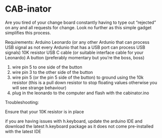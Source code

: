 # CAB-inator
Are you tired of your change board constantly having to type out “rejected” on any and all requests for change. Look no further as this simple gadget simplifies this process.

Requirements:
 Arduino Leonardo (or any other Ardunio that can process USB signal as not every Ardunio that has a USB port can process USB signals)
10K resistor
USB C cable (or suitable interface cable for your Leonardo)
A button (preferably momentary but you’re the boss, boss)

1) wire pin 5 to one side of the button
2) wire pin 3 to the other side of the button
3) wire pin 5 (or the pin 5 side of the button) to ground using the 10k resistor (this is a pull down resistor to stop floating values otherwise you will see strange behaviour)
4) plug in the leonardo to the computer and flash with the cabinator.ino

Troubleshooting:

Ensure that your 10K resistor is in place

if you are having issues with h.keyboard, update the arduino IDE and download the latest h.keyboard package as it does not come pre-installed with the latest IDE
